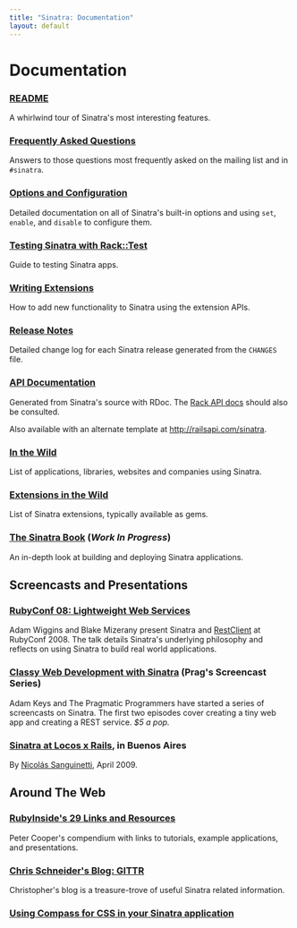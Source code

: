 ```yaml
---
title: "Sinatra: Documentation"
layout: default
---
```


Documentation
=============

### [README](intro.html)

A whirlwind tour of Sinatra's most interesting features.

### [Frequently Asked Questions](faq.html)

Answers to those questions most frequently asked on the mailing list and
in `#sinatra`.

### [Options and Configuration](configuration.html)

Detailed documentation on all of Sinatra's built-in options and using `set`,
`enable`, and `disable` to configure them.

### [Testing Sinatra with Rack::Test](testing.html)

Guide to testing Sinatra apps.

### [Writing Extensions](extensions.html)

How to add new functionality to Sinatra using the extension APIs.

### [Release Notes](changes.html)

Detailed change log for each Sinatra release generated from the `CHANGES`
file.

### [API Documentation](/api/index.html)

Generated from Sinatra's source with RDoc. The
[Rack API docs](http://rack.rubyforge.org/doc/) should also be consulted.

Also available with an alternate template at <http://railsapi.com/sinatra>.

### [In the Wild](/wild.html)

List of applications, libraries, websites and companies using Sinatra.

### [Extensions in the Wild](/extensions-wild.html)

List of Sinatra extensions, typically available as gems.

### [The Sinatra Book](book.html) (_Work In Progress_)

An in-depth look at building and deploying Sinatra applications.


<!--

### [Routes](book.html#routes) and [Filters](book.html#filters)

Using `get`, `put`, `post`, `delete` to define routes and `before`
to inspect/modify the request before routing is performed.

### [Helpers](book.html#helpers) and [Views](book.html#views)

Extracting commonly used logic into helper methods and managing
view code in external templates.

### [Configuration](book.html#configuration)

Using `configure` blocks, settings options, and using Rack
middleware.

### [Error Handling](book.html#error_handling)

How to create custom error pages or perform actions when certain
exceptions occur within your application.

### [Deployment](book.html#deployment)

How to deploy under Thin, Passenger, etc. using a Rackup file.

-->

Screencasts and Presentations
-----------------------------

### [RubyConf 08: Lightweight Web Services](http://rubyconf2008.confreaks.com/lightweight-web-services.html)

Adam Wiggins and Blake Mizerany present Sinatra and
[RestClient](http://github.com/adamwiggins/rest-client/tree/master)
at RubyConf 2008. The talk details Sinatra's underlying philosophy and
reflects on using Sinatra to build real world applications.

### [Classy Web Development with Sinatra](http://www.pragprog.com/screencasts/v-aksinatra/classy-web-development-with-sinatra) (Prag's Screencast Series)

Adam Keys and The Pragmatic Programmers have started a series of screencasts
on Sinatra. The first two episodes cover creating a tiny web app and creating
a REST service. <em>$5 a pop.</em>

### [Sinatra at Locos x Rails](http://www.slideshare.net/godfoca/sinatra-1282891), in Buenos Aires

By [Nicolás Sanguinetti](http://github.com/foca), April 2009.

Around The Web
--------------

### [RubyInside's 29 Links and Resources](http://www.rubyinside.com/sinatra-29-links-and-resources-for-a-quicker-easier-way-to-build-webapps-1371.html)

Peter Cooper's compendium with links to tutorials, example
applications, and presentations.

### [Chris Schneider's Blog: GITTR](http://www.gittr.com/)

Christopher's blog is a treasure-trove of useful Sinatra related
information.

### [Using Compass for CSS in your Sinatra application](http://log.openmonkey.com/post/73462983/using-compass-for-css-in-your-sinatra-application)
